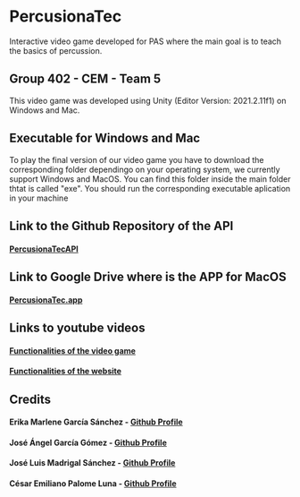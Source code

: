 # PercusionaTec
 Interactive video game developed for PAS where the main goal is to teach the basics of percussion.
## Group 402 - CEM - Team 5
This video game was developed using Unity (Editor Version: 2021.2.11f1) on Windows and Mac.
## Executable for Windows and Mac
To play the final version of our video game you have to download the corresponding folder dependingo on your operating system, we currently support Windows and MacOS. You can find this folder inside the main folder thtat is called "exe". You should run the corresponding executable aplication in your machine 
## Link to the Github Repository of the API
#### [PercusionaTecAPI](https://github.com/a01745865/PercusionatecAPI)
## Link to Google Drive where is the APP for MacOS
#### [PercusionaTec.app](https://drive.google.com/file/d/1iuNNGKIwVKcYLSNhXtEi_S63kfqe0no1/view?usp=sharing)
## Links to youtube videos
#### [Functionalities of the video game](https://youtu.be/K7pbHrs5uVA)
#### [Functionalities of the website](https://youtu.be/b6c4o1ur8no)
## Credits
#### Erika Marlene García Sánchez  - [Github Profile](https://github.com/A01745158) 
#### José Ángel García Gómez - [Github Profile](https://github.com/a01745865)
#### José Luis Madrigal Sánchez - [Github Profile](https://github.com/A01745419)
#### César Emiliano Palome Luna - [Github Profile](https://github.com/A01746493)
